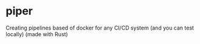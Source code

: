 # piper
Creating pipelines based of docker for any CI/CD system (and you can test locally) (made with Rust)

